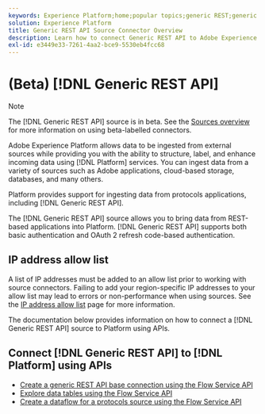 ```yaml
---
keywords: Experience Platform;home;popular topics;generic REST;generic rest
solution: Experience Platform
title: Generic REST API Source Connector Overview
description: Learn how to connect Generic REST API to Adobe Experience Platform using APIs or the user interface.
exl-id: e3449e33-7261-4aa2-bce9-5530eb4fcc68
---
```

# (Beta) [!DNL Generic REST API]

>[!NOTE]
>
>The [!DNL Generic REST API] source is in beta. See the [Sources overview](../../home.md#terms-and-conditions) for more information on using beta-labelled connectors.

Adobe Experience Platform allows data to be ingested from external sources while providing you with the ability to structure, label, and enhance incoming data using [!DNL Platform] services. You can ingest data from a variety of sources such as Adobe applications, cloud-based storage, databases, and many others.

Platform provides support for ingesting data from protocols applications, including [!DNL Generic REST API].

The [!DNL Generic REST API] source allows you to bring data from REST-based applications into Platform. [!DNL Generic REST API] supports both basic authentication and OAuth 2 refresh code-based authentication.

## IP address allow list

A list of IP addresses must be added to an allow list prior to working with source connectors. Failing to add your region-specific IP addresses to your allow list may lead to errors or non-performance when using sources. See the [IP address allow list](../../ip-address-allow-list.md) page for more information.

The documentation below provides information on how to connect a [!DNL Generic REST API] source to Platform using APIs.

## Connect [!DNL Generic REST API] to [!DNL Platform] using APIs

- [Create a generic REST API base connection using the Flow Service API](../../tutorials/api/create/protocols/generic-rest.md)
- [Explore data tables using the Flow Service API](../../tutorials/api/explore/tabular.md)
- [Create a dataflow for a protocols source using the Flow Service API](../../tutorials/api/collect/protocols.md)

